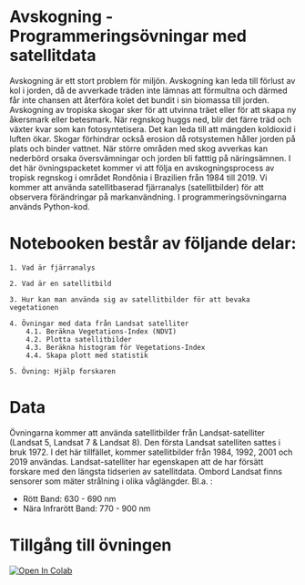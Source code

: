
# Avskogning - Programmeringsövningar med satellitdata

Avskogning är ett stort problem för miljön. Avskogning kan leda till förlust av kol i jorden, då de avverkade träden inte lämnas att förmultna och därmed får inte chansen att återföra kolet det bundit i sin biomassa till jorden. Avskogning av tropiska skogar sker för att utvinna träet eller för att skapa ny åkersmark eller betesmark. När regnskog huggs ned, blir det färre träd och växter kvar som kan fotosyntetisera. Det kan leda till att mängden koldioxid i luften ökar. Skogar förhindrar också erosion då rotsystemen håller jorden på plats och binder vattnet. När större områden med skog avverkas kan nederbörd orsaka översvämningar och jorden bli fatttig på näringsämnen. I det här övningspacketet kommer vi att följa en avskogningsprocess av tropisk regnskog i området Rondônia i Brazilien från 1984 till 2019. Vi kommer att använda satellitbaserad fjärranalys (satellitbilder) för att observera förändringar på markanvändning. I programmeringsövningarna används Python-kod.

# Notebooken består av följande delar:

    1. Vad är fjärranalys

    2. Vad är en satellitbild

    3. Hur kan man använda sig av satellitbilder för att bevaka vegetationen

    4. Övningar med data från Landsat satelliter
        4.1. Beräkna Vegetations-Index (NDVI)
        4.2. Plotta satellitbilder
        4.3. Beräkna histogram för Vegetations-Index
        4.4. Skapa plott med statistik

    5. Övning: Hjälp forskaren


# Data
Övningarna kommer att använda satellitbilder från Landsat-satelliter (Landsat 5, Landsat 7 & Landsat 8). Den första Landsat satelliten sattes i bruk 1972. I det här tillfället, kommer satellitbilder från 1984, 1992, 2001 och 2019 användas. Landsat-satelliter har egenskapen att de har försätt forskare med den längsta tidserien av satellitdata. Ombord Landsat finns sensorer som mäter strålning i olika våglängder. Bl.a. :

- Rött Band: 630 - 690 nm
- Nära Infrarött Band: 770 - 900 nm


# Tillgång till övningen
[![Open In Colab](https://colab.research.google.com/assets/colab-badge.svg)](https://colab.research.google.com/github/lunduniversity/schoolprog-satellite/blob/master/exercises/avskogning/avskogning.ipynb)
